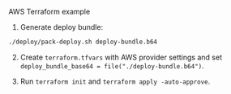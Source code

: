 AWS Terraform example

1. Generate deploy bundle:

```bash
./deploy/pack-deploy.sh deploy-bundle.b64
```

2. Create `terraform.tfvars` with AWS provider settings and set `deploy_bundle_base64 = file("./deploy-bundle.b64")`.

3. Run `terraform init` and `terraform apply -auto-approve`.
